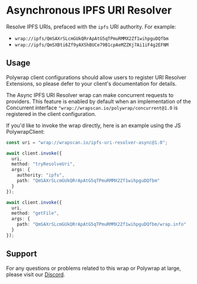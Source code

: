 # Asynchronous IPFS URI Resolver
Resolve IPFS URIs, prefaced with the `ipfs` URI authority. For example:
- `wrap://ipfs/QmSAXrSLcmGUkQRrApAtG5qTPmuRMMX2Zf1wihpguDQfbm`
- `wrap://ipfs/QmSXBti6Zf9yAXShBUCe79B1cpAeMZZKj7Ai1iF4g2EFNM`

## Usage
Polywrap client configurations should allow users to register URI Resolver Extensions, so please defer to your client's documentation for details.

The Async IPFS URI Resolver wrap can make concurrent requests to providers. This feature is enabled by default when an implementation of the Concurrent interface `"wrap://wrapscan.io/polywrap/concurrent@1.0` is registered in the client configuration.

If you'd like to invoke the wrap directly, here is an example using the JS PolywrapClient:
```typescript
const uri = "wrap://wrapscan.io/ipfs-uri-resolver-async@1.0";

await client.invoke({
  uri,
  method: "tryResolveUri",
  args: {
    authority: "ipfs",
    path: "QmSAXrSLcmGUkQRrApAtG5qTPmuRMMX2Zf1wihpguDQfbm"
  }
});

await client.invoke({
  uri,
  method: "getFile",
  args: {
    path: "QmSAXrSLcmGUkQRrApAtG5qTPmuRMMX2Zf1wihpguDQfbm/wrap.info"
  }
});
```

## Support

For any questions or problems related to this wrap or Polywrap at large, please visit our [Discord](https://discord.polywrap.io).
